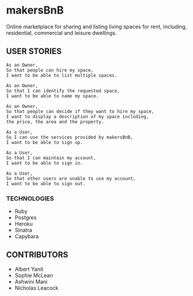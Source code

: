 # makersBnB

Online marketplace for sharing and listing living spaces for rent, including, residential, commercial and leisure dwellings.

## USER STORIES


```
As an Owner,
So that people can hire my space,
I want to be able to list multiple spaces.

As an Owner,
So that I can identify the requested space,
I want to be able to name my space.

As an Owner,
So that people can decide if they want to hire my space,
I want to display a description of my space including,
the price, the area and the property.

As a User,
So I can use the services provided by makersBnB,
I want to be able to sign up.

As a User,
So that I can maintain my account,
I want to be able to sign in.

As a User,
So that other users are unable to use my account,
I want to be able to sign out.
```

### TECHNOLOGIES

- Ruby
- Postgres
- Heroku
- Sinatra
- Capybara

## CONTRIBUTORS

- Albert Yanit
- Sophie McLean
- Ashwini Mani
- Nicholas Leacock
